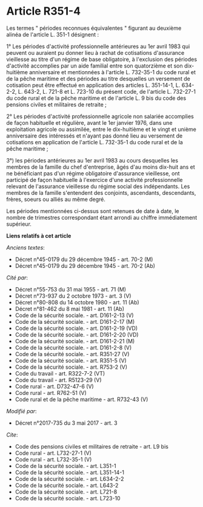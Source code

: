 # Article R351-4

Les termes " périodes reconnues équivalentes " figurant au deuxième alinéa de l'article L. 351-1 désignent : 

1° Les périodes d'activité professionnelle antérieures au 1er avril 1983 qui peuvent ou auraient pu donner lieu à rachat de
cotisations d'assurance vieillesse au titre d'un régime de base obligatoire, à l'exclusion des périodes d'activité accomplies
par un aide familial entre son quatorzième et son dix-huitième anniversaire et mentionnées à l'article L. 732-35-1 du code
rural et de la pêche maritime et des périodes au titre desquelles un versement de cotisation peut être effectué en
application des articles L. 351-14-1, L. 634-2-2, L. 643-2, L. 721-8 et L. 723-10 du présent code, de l'article L. 732-27-1
du code rural et de la pêche maritime et de l'article L. 9 bis du code des pensions civiles et militaires de retraite ; 

2° Les périodes d'activité professionnelle agricole non salariée accomplies de façon habituelle et régulière, avant le 1er
janvier 1976, dans une exploitation agricole ou assimilée, entre le dix-huitième et le vingt et unième anniversaire des
intéressés et n'ayant pas donné lieu au versement de cotisations en application de l'article L. 732-35-1 du code rural et de
la pêche maritime ; 

3°) les périodes antérieures au 1er avril 1983 au cours desquelles les membres de la famille du chef d'entreprise, âgés d'au
moins dix-huit ans et ne bénéficiant pas d'un régime obligatoire d'assurance vieillesse, ont participé de façon habituelle à
l'exercice d'une activité professionnelle relevant de l'assurance vieillesse du régime social des indépendants. Les membres
de la famille s'entendent des conjoints, ascendants, descendants, frères, soeurs ou alliés au même degré. 

Les périodes mentionnées ci-dessus sont retenues de date à date, le nombre de trimestres correspondant étant arrondi au
chiffre immédiatement supérieur.

**Liens relatifs à cet article**

_Anciens textes_:

  - Décret n°45-0179 du 29 décembre 1945 - art. 70-2 (M)
  - Décret n°45-0179 du 29 décembre 1945 - art. 70-2 (Ab)

_Cité par_:

  - Décret n°55-753 du 31 mai 1955 - art. 71 (M)
  - Décret n°73-937 du 2 octobre 1973 - art. 3 (V)
  - Décret n°80-808 du 14 octobre 1980 - art. 11 (Ab)
  - Décret n°81-462 du 8 mai 1981 - art. 11 (Ab)
  - Code de la sécurité sociale. - art. D161-2-13 (V)
  - Code de la sécurité sociale. - art. D161-2-17 (M)
  - Code de la sécurité sociale. - art. D161-2-19 (VD)
  - Code de la sécurité sociale. - art. D161-2-20 (VD)
  - Code de la sécurité sociale. - art. D161-2-21 (M)
  - Code de la sécurité sociale. - art. D161-2-8 (V)
  - Code de la sécurité sociale. - art. R351-27 (V)
  - Code de la sécurité sociale. - art. R351-5 (V)
  - Code de la sécurité sociale. - art. R753-2 (V)
  - Code du travail - art. R322-7-2 (VT)
  - Code du travail - art. R5123-29 (V)
  - Code rural - art. D732-47-6 (V)
  - Code rural - art. R762-51 (V)
  - Code rural et de la pêche maritime - art. R732-43 (V)

_Modifié par_:

  - Décret n°2017-735 du 3 mai 2017 - art. 3

_Cite_:

  - Code des pensions civiles et militaires de retraite - art. L9 bis
  - Code rural - art. L732-27-1 (V)
  - Code rural - art. L732-35-1 (V)
  - Code de la sécurité sociale. - art. L351-1
  - Code de la sécurité sociale. - art. L351-14-1
  - Code de la sécurité sociale. - art. L634-2-2
  - Code de la sécurité sociale. - art. L643-2
  - Code de la sécurité sociale. - art. L721-8
  - Code de la sécurité sociale. - art. L723-10
